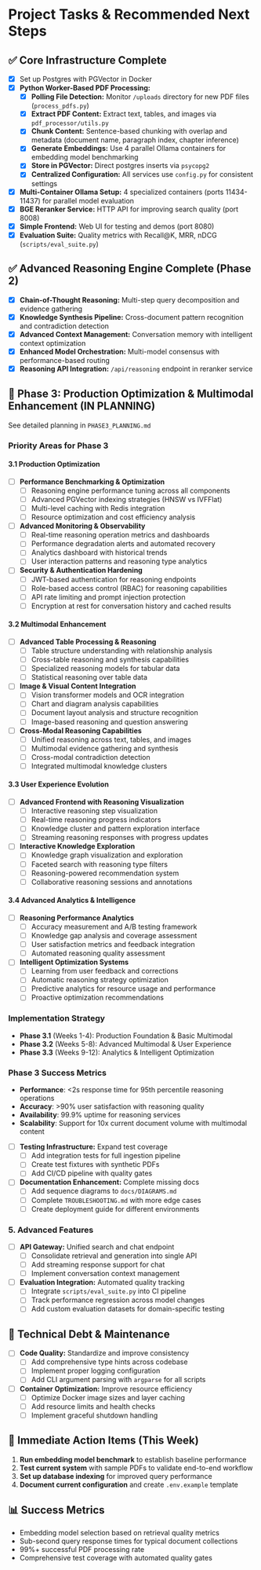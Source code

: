 # Project Tasks & Recommended Next Steps

## ✅ **Core Infrastructure Complete**
- [x] Set up Postgres with PGVector in Docker
- [x] **Python Worker-Based PDF Processing:**
    - [x] **Polling File Detection:** Monitor `/uploads` directory for new PDF files (`process_pdfs.py`)
    - [x] **Extract PDF Content:** Extract text, tables, and images via `pdf_processor/utils.py`
    - [x] **Chunk Content:** Sentence-based chunking with overlap and metadata (document name, paragraph index, chapter inference)
    - [x] **Generate Embeddings:** Use 4 parallel Ollama containers for embedding model benchmarking
    - [x] **Store in PGVector:** Direct postgres inserts via `psycopg2`
    - [x] **Centralized Configuration:** All services use `config.py` for consistent settings
- [x] **Multi-Container Ollama Setup:** 4 specialized containers (ports 11434-11437) for parallel model evaluation
- [x] **BGE Reranker Service:** HTTP API for improving search quality (port 8008)
- [x] **Simple Frontend:** Web UI for testing and demos (port 8080)
- [x] **Evaluation Suite:** Quality metrics with Recall@K, MRR, nDCG (`scripts/eval_suite.py`)

## ✅ **Advanced Reasoning Engine Complete (Phase 2)**
- [x] **Chain-of-Thought Reasoning:** Multi-step query decomposition and evidence gathering
- [x] **Knowledge Synthesis Pipeline:** Cross-document pattern recognition and contradiction detection
- [x] **Advanced Context Management:** Conversation memory with intelligent context optimization
- [x] **Enhanced Model Orchestration:** Multi-model consensus with performance-based routing
- [x] **Reasoning API Integration:** `/api/reasoning` endpoint in reranker service

## 🎯 **Phase 3: Production Optimization & Multimodal Enhancement** (IN PLANNING)

See detailed planning in `PHASE3_PLANNING.md`

### **Priority Areas for Phase 3**

#### **3.1 Production Optimization**
- [ ] **Performance Benchmarking & Optimization**
  - [ ] Reasoning engine performance tuning across all components
  - [ ] Advanced PGVector indexing strategies (HNSW vs IVFFlat)
  - [ ] Multi-level caching with Redis integration
  - [ ] Resource optimization and cost efficiency analysis

- [ ] **Advanced Monitoring & Observability** 
  - [ ] Real-time reasoning operation metrics and dashboards
  - [ ] Performance degradation alerts and automated recovery
  - [ ] Analytics dashboard with historical trends
  - [ ] User interaction patterns and reasoning type analytics

- [ ] **Security & Authentication Hardening**
  - [ ] JWT-based authentication for reasoning endpoints
  - [ ] Role-based access control (RBAC) for reasoning capabilities
  - [ ] API rate limiting and prompt injection protection
  - [ ] Encryption at rest for conversation history and cached results

#### **3.2 Multimodal Enhancement**
- [ ] **Advanced Table Processing & Reasoning**
  - [ ] Table structure understanding with relationship analysis
  - [ ] Cross-table reasoning and synthesis capabilities
  - [ ] Specialized reasoning models for tabular data
  - [ ] Statistical reasoning over table data

- [ ] **Image & Visual Content Integration**
  - [ ] Vision transformer models and OCR integration
  - [ ] Chart and diagram analysis capabilities
  - [ ] Document layout analysis and structure recognition
  - [ ] Image-based reasoning and question answering

- [ ] **Cross-Modal Reasoning Capabilities**
  - [ ] Unified reasoning across text, tables, and images
  - [ ] Multimodal evidence gathering and synthesis
  - [ ] Cross-modal contradiction detection
  - [ ] Integrated multimodal knowledge clusters

#### **3.3 User Experience Evolution**
- [ ] **Advanced Frontend with Reasoning Visualization**
  - [ ] Interactive reasoning step visualization
  - [ ] Real-time reasoning progress indicators
  - [ ] Knowledge cluster and pattern exploration interface
  - [ ] Streaming reasoning responses with progress updates

- [ ] **Interactive Knowledge Exploration**
  - [ ] Knowledge graph visualization and exploration
  - [ ] Faceted search with reasoning type filters
  - [ ] Reasoning-powered recommendation system
  - [ ] Collaborative reasoning sessions and annotations

#### **3.4 Advanced Analytics & Intelligence**
- [ ] **Reasoning Performance Analytics**
  - [ ] Accuracy measurement and A/B testing framework
  - [ ] Knowledge gap analysis and coverage assessment
  - [ ] User satisfaction metrics and feedback integration
  - [ ] Automated reasoning quality assessment

- [ ] **Intelligent Optimization Systems**
  - [ ] Learning from user feedback and corrections
  - [ ] Automatic reasoning strategy optimization
  - [ ] Predictive analytics for resource usage and performance
  - [ ] Proactive optimization recommendations

### **Implementation Strategy**
- **Phase 3.1** (Weeks 1-4): Production Foundation & Basic Multimodal
- **Phase 3.2** (Weeks 5-8): Advanced Multimodal & User Experience
- **Phase 3.3** (Weeks 9-12): Analytics & Intelligent Optimization

### **Phase 3 Success Metrics**
- **Performance**: <2s response time for 95th percentile reasoning operations
- **Accuracy**: >90% user satisfaction with reasoning quality  
- **Availability**: 99.9% uptime for reasoning services
- **Scalability**: Support for 10x current document volume with multimodal content
- [ ] **Testing Infrastructure:** Expand test coverage
  - [ ] Add integration tests for full ingestion pipeline
  - [ ] Create test fixtures with synthetic PDFs
  - [ ] Add CI/CD pipeline with quality gates
- [ ] **Documentation Enhancement:** Complete missing docs
  - [ ] Add sequence diagrams to `docs/DIAGRAMS.md`
  - [ ] Complete `TROUBLESHOOTING.md` with more edge cases
  - [ ] Create deployment guide for different environments

### **5. Advanced Features**
- [ ] **API Gateway:** Unified search and chat endpoint
  - [ ] Consolidate retrieval and generation into single API
  - [ ] Add streaming response support for chat
  - [ ] Implement conversation context management
- [ ] **Evaluation Integration:** Automated quality tracking
  - [ ] Integrate `scripts/eval_suite.py` into CI pipeline
  - [ ] Track performance regression across model changes
  - [ ] Add custom evaluation datasets for domain-specific testing

## 🔧 **Technical Debt & Maintenance**
- [ ] **Code Quality:** Standardize and improve consistency
  - [ ] Add comprehensive type hints across codebase
  - [ ] Implement proper logging configuration
  - [ ] Add CLI argument parsing with `argparse` for all scripts
- [ ] **Container Optimization:** Improve resource efficiency
  - [ ] Optimize Docker image sizes and layer caching
  - [ ] Add resource limits and health checks
  - [ ] Implement graceful shutdown handling

## 🎯 **Immediate Action Items (This Week)**
1. **Run embedding model benchmark** to establish baseline performance
2. **Test current system** with sample PDFs to validate end-to-end workflow
3. **Set up database indexing** for improved query performance
4. **Document current configuration** and create `.env.example` template

## 📊 **Success Metrics**
- Embedding model selection based on retrieval quality metrics
- Sub-second query response times for typical document collections
- 99%+ successful PDF processing rate
- Comprehensive test coverage with automated quality gates